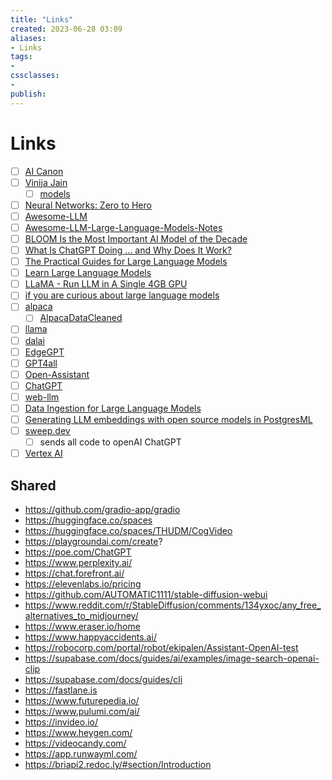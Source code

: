 ```yaml
---
title: "Links"
created: 2023-06-28 03:09
aliases: 
- Links
tags:
- 
cssclasses:
- 
publish:
---
```


<!-- 
tags: 
-->

<!--internal
parent:: [[]]
child:: [[]]
related:: [[]]
-->

<!--external
- []()
-->

# Links

- [ ] [AI Canon](https://a16z.com/ai-canon/)
- [ ] [Vinija Jain](https://vinija.ai/)
  - [ ] [models](https://vinija.ai/models/)
- [ ] [Neural Networks: Zero to Hero](https://karpathy.ai/zero-to-hero.html)
- [ ] [Awesome-LLM](https://github.com/Hannibal046/Awesome-LLM)
- [ ] [Awesome-LLM-Large-Language-Models-Notes ](https://github.com/kyaiooiayk/Awesome-LLM-Large-Language-Models-Notes)
- [ ] [BLOOM Is the Most Important AI Model of the Decade](https://thealgorithmicbridge.substack.com/p/bloom-is-the-most-important-ai-model)
- [ ] [What Is ChatGPT Doing … and Why Does It Work?](https://writings.stephenwolfram.com/2023/02/what-is-chatgpt-doing-and-why-does-it-work/)
- [ ] [The Practical Guides for Large Language Models ](https://github.com/Mooler0410/LLMsPracticalGuide)
- [ ] [Learn Large Language Models ](https://gist.github.com/rain-1/eebd5e5eb2784feecf450324e3341c8d)
- [ ] [LLaMA - Run LLM in A Single 4GB GPU ](https://github.com/juncongmoo/pyllama)
- [ ] [if you are curious about large language models](http://www.iasylum.net/writings/2023-03-29-if-you-are-curious-about-LLMs.html)
- [ ] [alpaca](https://github.com/tatsu-lab/stanford_alpaca)
  - [ ] [AlpacaDataCleaned](https://github.com/gururise/AlpacaDataCleaned)
- [ ] [llama](https://github.com/facebookresearch/llama) 
- [ ] [dalai](https://github.com/cocktailpeanut/dalai)
- [ ] [EdgeGPT](https://github.com/acheong08/EdgeGPT)
- [ ] [GPT4all](https://github.com/nomic-ai/gpt4all)
- [ ] [Open-Assistant](https://github.com/LAION-AI/Open-Assistant)
- [ ] [ChatGPT](https://github.com/acheong08/ChatGPT)
- [ ] [web-llm](https://github.com/mlc-ai/web-llm)
- [ ] [Data Ingestion for Large Language Models](https://blog.apify.com/what-is-data-ingestion-for-large-language-models/)
- [ ] [Generating LLM embeddings with open source models in PostgresML](https://postgresml.org/blog/generating-llm-embeddings-with-open-source-models-in-postgresml)
- [ ] [sweep.dev](https://sweep.dev/?trk=feed-detail_main-feed-card-text)
  - [ ] sends all code to openAI ChatGPT
- [ ] [Vertex AI](https://cloud.google.com/vertex-ai)

## Shared

- https://github.com/gradio-app/gradio
- https://huggingface.co/spaces
- https://huggingface.co/spaces/THUDM/CogVideo
- https://playgroundai.com/create?
- https://poe.com/ChatGPT
- https://www.perplexity.ai/
- https://chat.forefront.ai/
- https://elevenlabs.io/pricing
- https://github.com/AUTOMATIC1111/stable-diffusion-webui
- https://www.reddit.com/r/StableDiffusion/comments/134yxoc/any_free_alternatives_to_midjourney/
- https://www.eraser.io/home
- https://www.happyaccidents.ai/
- https://robocorp.com/portal/robot/ekipalen/Assistant-OpenAI-test
- https://supabase.com/docs/guides/ai/examples/image-search-openai-clip
- https://supabase.com/docs/guides/cli
- https://fastlane.is
- https://www.futurepedia.io/
- https://www.pulumi.com/ai/
- https://invideo.io/
- https://www.heygen.com/
- https://videocandy.com/
- https://app.runwayml.com/
- https://briapi2.redoc.ly/#section/Introduction
